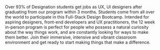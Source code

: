 Over 93% of Designation students get jobs as UX, UI designers after graduating
from our program within 3 months. Students come from all over the world to
participate in this Full-Stack Design Bootcamp. Intended for aspiring
designers, front-end developers and UX practitioners, the 12 week in-person
program is perfect for people who possess a natural curiosity about the way
things work, and are constantly looking for ways to make them better. Join
their immersive, intensive and vibrant classroom environment and get ready to
start making things that make a difference.


